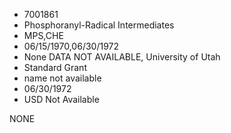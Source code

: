 * 7001861
* Phosphoranyl-Radical Intermediates
* MPS,CHE
* 06/15/1970,06/30/1972
* None   DATA NOT AVAILABLE, University of Utah
* Standard Grant
*   name not available
* 06/30/1972
* USD Not Available

NONE